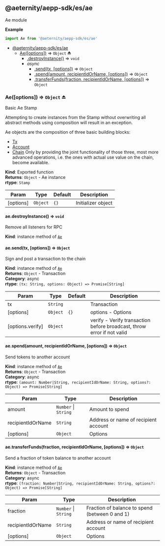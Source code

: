 <a id="module_@aeternity/aepp-sdk/es/ae"></a>

## @aeternity/aepp-sdk/es/ae
Ae module

**Example**  
```js
import Ae from '@aeternity/aepp-sdk/es/ae'
```

* [@aeternity/aepp-sdk/es/ae](#module_@aeternity/aepp-sdk/es/ae)
    * [Ae([options])](#exp_module_@aeternity/aepp-sdk/es/ae--Ae) ⇒ `Object` ⏏
        * [.destroyInstance()](#module_@aeternity/aepp-sdk/es/ae--Ae+destroyInstance) ⇒ `void`
        * _async_
            * [.send(tx, [options])](#module_@aeternity/aepp-sdk/es/ae--Ae+send) ⇒ `Object`
            * [.spend(amount, recipientIdOrName, [options])](#module_@aeternity/aepp-sdk/es/ae--Ae+spend) ⇒ `Object`
            * [.transferFunds(fraction, recipientIdOrName, [options])](#module_@aeternity/aepp-sdk/es/ae--Ae+transferFunds) ⇒ `Object`

<a id="exp_module_@aeternity/aepp-sdk/es/ae--Ae"></a>

### Ae([options]) ⇒ `Object` ⏏
Basic Ae Stamp

Attempting to create instances from the Stamp without overwriting all
abstract methods using composition will result in an exception.

Ae objects are the composition of three basic building blocks:
* [Tx](#exp_module_@aeternity/aepp-sdk/es/tx--Tx)
* [Account](#exp_module_@aeternity/aepp-sdk/es/account--Account)
* [Chain](#exp_module_@aeternity/aepp-sdk/es/chain--Chain)
Only by providing the joint functionality of those three, most more advanced
operations, i.e. the ones with actual use value on the chain, become
available.

**Kind**: Exported function  
**Returns**: `Object` - Ae instance  
**rtype**: `Stamp`

| Param | Type | Default | Description |
| --- | --- | --- | --- |
| [options] | `Object` | <code>{}</code> | Initializer object |

<a id="module_@aeternity/aepp-sdk/es/ae--Ae+destroyInstance"></a>

#### ae.destroyInstance() ⇒ `void`
Remove all listeners for RPC

**Kind**: instance method of [`Ae`](#exp_module_@aeternity/aepp-sdk/es/ae--Ae)  
<a id="module_@aeternity/aepp-sdk/es/ae--Ae+send"></a>

#### ae.send(tx, [options]) ⇒ `Object`
Sign and post a transaction to the chain

**Kind**: instance method of [`Ae`](#exp_module_@aeternity/aepp-sdk/es/ae--Ae)  
**Returns**: `Object` - Transaction  
**Category**: async  
**rtype**: `(tx: String, options: Object) => Promise[String]`

| Param | Type | Default | Description |
| --- | --- | --- | --- |
| tx | `String` |  | Transaction |
| [options] | `Object` | <code>{}</code> | options - Options |
| [options.verify] | `Object` |  | verify - Verify transaction before broadcast, throw error if not valid |

<a id="module_@aeternity/aepp-sdk/es/ae--Ae+spend"></a>

#### ae.spend(amount, recipientIdOrName, [options]) ⇒ `Object`
Send tokens to another account

**Kind**: instance method of [`Ae`](#exp_module_@aeternity/aepp-sdk/es/ae--Ae)  
**Returns**: `Object` - Transaction  
**Category**: async  
**rtype**: `(amount: Number|String, recipientIdOrName: String, options?: Object) => Promise[String]`

| Param | Type | Description |
| --- | --- | --- |
| amount | `Number` \| `String` | Amount to spend |
| recipientIdOrName | `String` | Address or name of recipient account |
| [options] | `Object` | Options |

<a id="module_@aeternity/aepp-sdk/es/ae--Ae+transferFunds"></a>

#### ae.transferFunds(fraction, recipientIdOrName, [options]) ⇒ `Object`
Send a fraction of token balance to another account

**Kind**: instance method of [`Ae`](#exp_module_@aeternity/aepp-sdk/es/ae--Ae)  
**Returns**: `Object` - Transaction  
**Category**: async  
**rtype**: `(fraction: Number|String, recipientIdOrName: String, options?: Object) => Promise[String]`

| Param | Type | Description |
| --- | --- | --- |
| fraction | `Number` \| `String` | Fraction of balance to spend (between 0 and 1) |
| recipientIdOrName | `String` | Address or name of recipient account |
| [options] | `Object` | Options |

